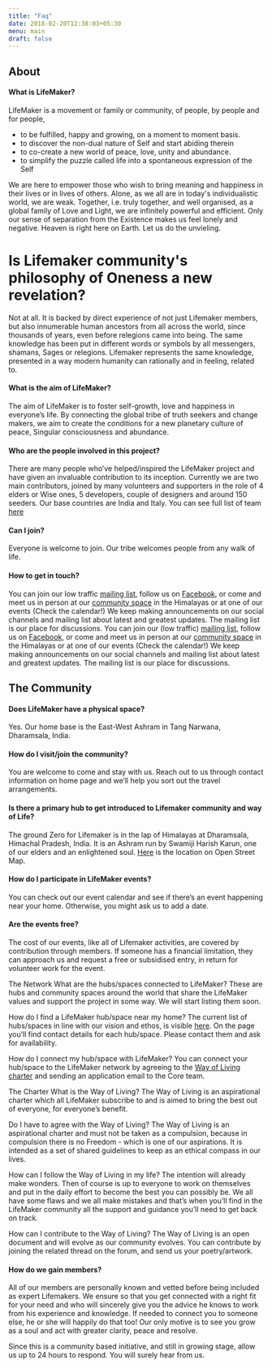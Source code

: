 ```yaml
---
title: "Faq"
date: 2018-02-20T12:38:03+05:30
menu: main
draft: false 
---
```


## About

#### What is LifeMaker?
LifeMaker is a movement or family or community, of people, by people and for people, 

- to be fulfilled, happy and growing, on a moment to moment basis. 
- to discover the non-dual nature of Self and start abiding therein
- to co-create a new world of peace, love, unity and abundance.
- to simplify the puzzle called life into a spontaneous expression of the Self

We are here to empower those who wish to bring meaning and happiness in their lives or in lives of others. Alone, as we all are in today's individualistic world, we are weak. Together, i.e. truly together, and well organised, as a global family of Love and Light, we are infinitely powerful and efficient. Only our sense of separation from the Existence makes us feel lonely and negative. Heaven is right here on Earth. Let us do the unvieling.

# Is Lifemaker community's philosophy of Oneness a new revelation?

Not at all. It is backed by direct experience of not just Lifemaker members, but also innumerable human ancestors from all across the world, since thousands of years, even before relegions came into being. The same knowledge has been put in different words or symbols by all messengers, shamans, Sages or relegions. Lifemaker represents the same  knowledge, presented in a way modern humanity can rationally and in feeling, related to.

#### What is the aim of LifeMaker?
The aim of LifeMaker is to foster self-growth, love and happiness in everyone’s life. By connecting the global tribe of truth seekers and change makers, we aim to create the conditions for a new planetary culture of peace, Singular consciousness and abundance.

#### Who are the people involved in this project?
There are many people who’ve helped/inspired the LifeMaker project and have given an invaluable contribution to its inception. Currently we are two main contributors, joined by many volunteers and supporters in the role of 4 elders or Wise ones, 5 developers, couple of designers and around 150 seeders. Our base countries are India and Italy. You can see full list of team [here](/team)


#### Can I join?
Everyone is welcome to join. Our tribe welcomes people from any walk of life. 

#### How to get in touch?
You can join our low traffic [mailing list](https://lists.riseup.net/www/subscribe/lifemaker), follow us on [Facebook](https://facebook.com/lifemaker-app), or come and meet us in person at our [community space](https://www.openstreetmap.org/node/5424351357#map=19/32.19787/76.36606) in the Himalayas or at one of our events (Check the calendar!) We keep making announcements on our social channels and mailing list about latest and greatest updates. The mailing list is our place for discussions.
You can join our (low traffic) [mailing list](https://lists.riseup.net/www/subscribe/lifemaker), follow us on [Facebook](https://facebook.com/lifemaker-app), or come and meet us in person at our [community space](https://www.openstreetmap.org/node/5424351357#map=19/32.19787/76.36606) in the Himalayas or at one of our events (Check the calendar!) We keep making announcements on our social channels and mailing list about latest and greatest updates. The mailing list is our place for discussions.

## The Community
#### Does LifeMaker have a physical space?
Yes. Our home base is the East-West Ashram in Tang Narwana, Dharamsala, India.

#### How do I visit/join the community?
You are welcome to come and stay with us. Reach out to us through contact information on home page and we’ll help you sort out the travel arrangements. 

#### Is there a primary hub to get introduced to Lifemaker community and way of Life?
The ground Zero for Lifemaker is in the lap of Himalayas at Dharamsala, Himachal Pradesh, India. It is an Ashram run by Swamiji Harish Karun, one of our elders and an enlightened soul. [Here](https://www.openstreetmap.org/node/5424351357#map=16/32.1655/76.4007) is the location on Open Street Map. 

#### How do I participate in LifeMaker events?
You can check out our event calendar and see if there’s an event happening near your home. Otherwise, you might ask us to add a date. 

#### Are the events free?
The cost of our events, like all of Lifemaker activities, are covered by contribution through members. If someone has a financial limitation, they can approach us and request a free or subsidised entry, in return for volunteer work for the event.

The Network
What are the hubs/spaces connected to LifeMaker?
These are hubs and community spaces around the world that share the LifeMaker values and support the project in some way. We will start listing them soon.

How do I find a LifeMaker hub/space near my home?
The current list of hubs/spaces in line with our vision and ethos, is visible [here](/hubs).
On the page you’ll find contact details for each hub/space. Please contact them and ask for availability.

How do I connect my hub/space with LifeMaker?
You can connect your hub/space to the LifeMaker network by agreeing to the [Way of Living charter](https://docs.google.com/document/d/18AtEj2GhpBe9REYUvQ999nMklHZq1RohGEOhM0OhqQ0) and sending an application email to the Core team.

The Charter
What is the Way of Living?
The Way of Living is an aspirational charter which all LifeMaker subscribe to and is aimed to bring the best out of everyone, for everyone’s benefit.

Do I have to agree with the Way of Living?
The Way of Living is an aspirational charter and must not be taken as a compulsion, because in compulsion there is no Freedom - which is one of our aspirations. It is intended as a set of shared guidelines to keep as an ethical compass in our lives.

How can I follow the Way of Living in my life?
The intention will already make wonders. Then of course is up to everyone to work on themselves and put in the daily effort to become the best you can possibly be.
We all have some flaws and we all make mistakes and that’s when you’ll find in the LifeMaker community all the support and guidance you’ll need to get back on track.

How can I contribute to the Way of Living?
The Way of Living is an open document and will evolve as our community evolves.  You can contribute by joining the related thread on the forum, and send us your poetry/artwork.

#### How do we gain members? 

All of our members are personally known and vetted before being included as expert Lifemakers. We ensure so that you get connected with a right fit for your need and who will sincerely give you the advice he knows to work from his experience and knowledge. If needed to connect you to someone else, he or she will happily do that too! Our only motive is to see you grow as a soul and act with greater clarity, peace and resolve.

Since this is a community based initiative, and still in growing stage, allow us up to 24 hours to respond. You will surely hear from us.

